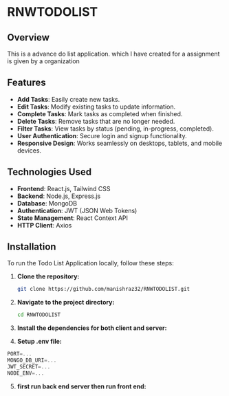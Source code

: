 # RNWTODOLIST

## Overview

This is a  advance do list application. which I have created for a assignment is given by a organization

## Features

- **Add Tasks**: Easily create new tasks.
- **Edit Tasks**: Modify existing tasks to update information.
- **Complete Tasks**: Mark tasks as completed when finished.
- **Delete Tasks**: Remove tasks that are no longer needed.
- **Filter Tasks**: View tasks by status (pending, in-progress, completed).
- **User Authentication**: Secure login and signup functionality.
- **Responsive Design**: Works seamlessly on desktops, tablets, and mobile devices.

## Technologies Used

- **Frontend**: React.js, Tailwind CSS
- **Backend**: Node.js, Express.js
- **Database**: MongoDB
- **Authentication**: JWT (JSON Web Tokens)
- **State Management**: React Context API
- **HTTP Client**: Axios  

## Installation

To run the Todo List Application locally, follow these steps:

1. **Clone the repository:**

   ```bash
   git clone https://github.com/manishraz32/RNWTODOLIST.git

2. **Navigate to the project directory:**

   ```bash
   cd RNWTODOLIST
3. **Install the dependencies for both client and server:**
4. **Setup .env file:**

```js
PORT=...
MONGO_DB_URI=...
JWT_SECRET=...
NODE_ENV=...
```
5. **first run back end server then run front end:**
